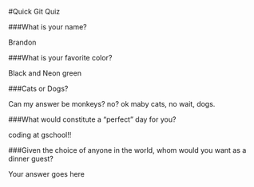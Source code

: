 #Quick Git Quiz

###What is your name?

Brandon

###What is your favorite color?

Black and Neon green

###Cats or Dogs?

Can my answer be monkeys? no? ok maby cats, no wait, dogs. 

###What would constitute a “perfect” day for you?

coding at gschool!!

###Given the choice of anyone in the world, whom would you want as a dinner guest?

Your answer goes here
